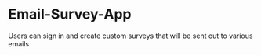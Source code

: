 # Email-Survey-App
Users can sign in and create custom surveys that will be sent out to various emails
